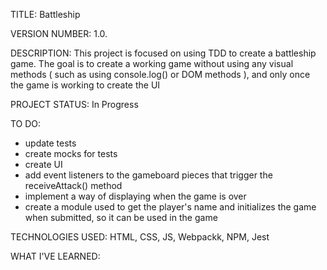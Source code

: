 TITLE: Battleship

VERSION NUMBER: 1.0.

DESCRIPTION: This project is focused on using TDD to create a battleship game. The goal is to create a working game without using any visual methods ( such as using console.log() or DOM methods ), and only once the game is working to create the UI

PROJECT STATUS: In Progress

TO DO:
- update tests
- create mocks for tests
- create UI
- add event listeners to the gameboard pieces that trigger the receiveAttack() method
- implement a way of displaying when the game is over
- create a module used to get the player's name and initializes the game when submitted, so it can be used in the game

TECHNOLOGIES USED: HTML, CSS, JS, Webpackk, NPM, Jest

WHAT I'VE LEARNED: